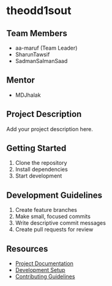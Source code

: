 # theodd1sout

## Team Members
- aa-maruf (Team Leader)
- SharunTawsif
- SadmanSalmanSaad

## Mentor
- MDJhalak

## Project Description
Add your project description here.

## Getting Started
1. Clone the repository
2. Install dependencies
3. Start development

## Development Guidelines
1. Create feature branches
2. Make small, focused commits
3. Write descriptive commit messages
4. Create pull requests for review

## Resources
- [Project Documentation](docs/)
- [Development Setup](docs/setup.md)
- [Contributing Guidelines](CONTRIBUTING.md)
